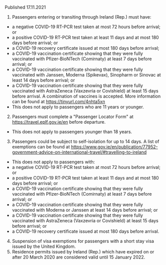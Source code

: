 Published 17.11.2021
1. Passengers entering or transiting through Ireland (Rep.) must have:
- a negative COVID-19 RT-PCR test taken at most 72 hours before arrival; or
- a positive COVID-19 RT-PCR test taken at least 11 days and at most 180 days before arrival; or
- a COVID-19 recovery certificate issued at most 180 days before arrival;
- a COVID-19 vaccination certificate showing that they were fully vaccinated with Pfizer-BioNTech (Comirnaty) at least 7 days before arrival; or
- a COVID-19 vaccination certificate showing that they were fully vaccinated with Janssen, Moderna (Spikevax), Sinopharm or Sinovac at least 14 days before arrival; or
- a COVID-19 vaccination certificate showing that they were fully vaccinated with AstraZeneca (Vaxzevria or Covishield) at least 15 days before arrival. A combination of vaccines is accepted.
More information can be found at <a href="https://tinyurl.com/4nhta5xn">https://tinyurl.com/4nhta5xn</a>
- This does not apply to passengers who are 11 years or younger.
2. Passengers must complete a "Passenger Locator Form" at <a href="https://travel.eplf.gov.ie/en">https://travel.eplf.gov.ie/en</a> before departure.
- This does not apply to passengers younger than 18 years.
3. Passengers could be subject to self-isolation for up to 14 days. A list of exemptions can be found at <a href="https://www.gov.ie/en/publication/77952-government-advice-on-international-travel/#travelling-to-ireland">https://www.gov.ie/en/publication/77952-government-advice-on-international-travel/#travelling-to-ireland</a>
- This does not apply to passengers with:
- a negative COVID-19 RT-PCR test taken at most 72 hours before arrival; or
- a positive COVID-19 RT-PCR test taken at least 11 days and at most 180 days before arrival; or
- a COVID-19 vaccination certificate showing that they were fully vaccinated with Pfizer-BioNTech (Comirnaty) at least 7 days before arrival; or
- a COVID-19 vaccination certificate showing that they were fully vaccinated with Moderna or Janssen at least 14 days before arrival; or
- a COVID-19 vaccination certificate showing that they were fully vaccinated with AstraZeneca (Vaxzevria or Covishield) at least 15 days before arrival; or
- a COVID-19 recovery certificate issued at most 180 days before arrival.
4. Suspension of visa exemptions for passengers with a short stay visa issued by the United Kingdom.
5. Residence permits issued by Ireland (Rep.) which have expired on or after 20 March 2020 are considered valid until 15 January 2022.